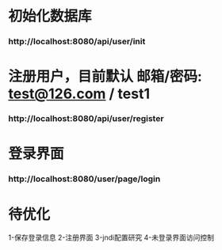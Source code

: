 # 初始化数据库
### http://localhost:8080/api/user/init

# 注册用户，目前默认 邮箱/密码: test@126.com / test1
### http://localhost:8080/api/user/register

# 登录界面
### http://localhost:8080/user/page/login


# 待优化
1-保存登录信息
2-注册界面
3-jndi配置研究
4-未登录界面访问控制
